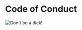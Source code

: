 # Code of Conduct

![Don't be a dick!](https://ih0.redbubble.net/image.104012541.2448/ap,550x550,16x12,1,transparent,t.u1.png)

